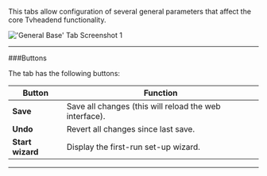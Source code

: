 This tabs allow configuration of several general parameters that affect
the core Tvheadend functionality.

!['General Base' Tab Screenshot 1](docresources/configbaseall.png)

---

###Buttons

The tab has the following buttons:

Button                 | Function
-----------------------|-------------------
**Save**               | Save all changes (this will reload the web interface).
**Undo**               | Revert all changes since last save.
**Start wizard**       | Display the first-run set-up wizard.

---
